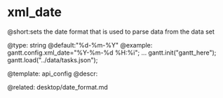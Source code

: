 xml_date
=============
@short:sets the date format that is used to parse data from the data set
	

@type: string
@default:"%d-%m-%Y"
@example:
gantt.config.xml_date="%Y-%m-%d %H:%i";
...
gantt.init("gantt_here");
gantt.load("../data/tasks.json");


@template:	api_config
@descr:


@related:
	desktop/date_format.md